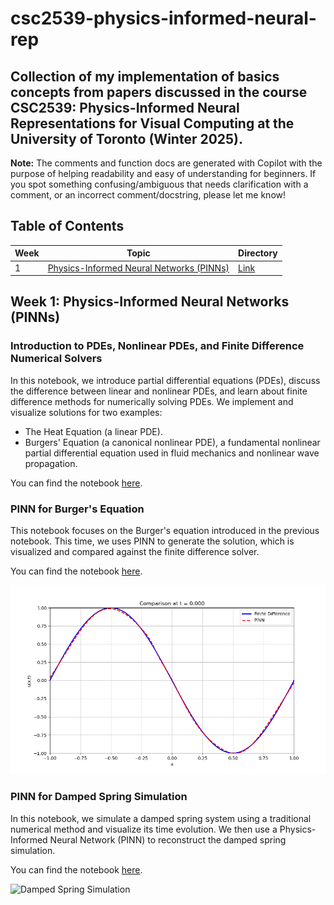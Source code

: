# csc2539-physics-informed-neural-rep
Collection of my implementation of basics concepts from papers discussed in the course CSC2539: Physics-Informed Neural Representations for Visual Computing at the University of Toronto (Winter 2025).
--

**Note:** The comments and function docs are generated with Copilot with the purpose of helping readability and easy of understanding for beginners. If you spot something confusing/ambiguous that needs clarification with a comment, or an incorrect comment/docstring, please let me know!

## Table of Contents

| Week | Topic | Directory |
| --- | --- | --- |
| 1 | [Physics-Informed Neural Networks (PINNs)](#week-1-physics-informed-neural-networks-pinns) | [Link](/wk1-pinn) |

## Week 1: Physics-Informed Neural Networks (PINNs)

### Introduction to PDEs, Nonlinear PDEs, and Finite Difference Numerical Solvers
In this notebook, we introduce partial differential equations (PDEs), discuss the difference between linear and nonlinear PDEs, and learn about finite difference methods for numerically solving PDEs. We implement and visualize solutions for two examples:
- The Heat Equation (a linear PDE).
- Burgers' Equation (a canonical nonlinear PDE), a fundamental nonlinear partial differential equation used in fluid mechanics and nonlinear wave propagation.

You can find the notebook [here](/wk1-pinn/pde.ipynb).

### PINN for Burger's Equation
This notebook focuses on the Burger's equation introduced in the previous notebook. This time, we uses PINN to generate the solution, which is visualized and compared against the finite difference solver. 

You can find the notebook [here](/wk1-pinn/pinn.ipynb).

![Burger's Equation Solution Comparison](/wk1-pinn/burgers_solution_evolution.gif)


### PINN for Damped Spring Simulation
In this notebook, we simulate a damped spring system using a traditional numerical method and visualize its time evolution. We then use a Physics-Informed Neural Network (PINN) to reconstruct the damped spring simulation.

You can find the notebook [here](/wk1-pinn/pinn_spring.ipynb).

![Damped Spring Simulation](/wk1-pinn/damped_spring_vertical_animation.gif)
